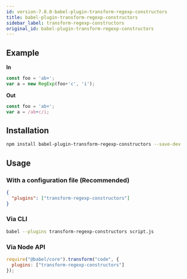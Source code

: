 ```yaml
---
id: version-7.0.0-babel-plugin-transform-regexp-constructors
title: babel-plugin-transform-regexp-constructors
sidebar_label: transform-regexp-constructors
original_id: babel-plugin-transform-regexp-constructors
---
```


## Example

**In**

```javascript
const foo = 'ab+';
var a = new RegExp(foo+'c', 'i');
```

**Out**

```javascript
const foo = 'ab+';
var a = /ab+c/i;
```

## Installation

```sh
npm install babel-plugin-transform-regexp-constructors --save-dev
```

## Usage

### With a configuration file (Recommended)

```json
{
  "plugins": ["transform-regexp-constructors"]
}
```

### Via CLI

```sh
babel --plugins transform-regexp-constructors script.js
```

### Via Node API

```javascript
require("@babel/core").transform("code", {
  plugins: ["transform-regexp-constructors"]
});
```

